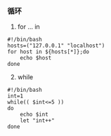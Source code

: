 ### 循环

1. for ... in

```shell
#!/bin/bash
hosts=("127.0.0.1" "localhost")
for host in ${hosts[*]};do
    echo $host
done
```

2. while

```shell
#!/bin/bash
int=1
while(( $int<=5 ))
do
    echo $int
    let "int++"
done
```

